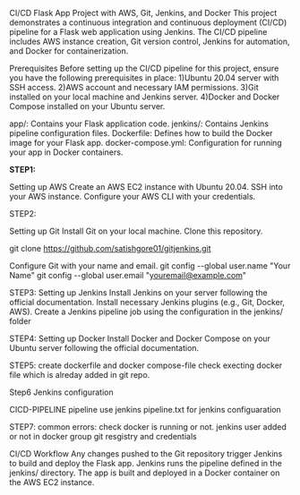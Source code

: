 CI/CD Flask App Project with AWS, Git, Jenkins, and Docker This project demonstrates a continuous integration and continuous deployment (CI/CD) pipeline for a Flask web application using Jenkins. The CI/CD pipeline includes AWS instance creation, Git version control, Jenkins for automation, and Docker for containerization.

Prerequisites Before setting up the CI/CD pipeline for this project, ensure you have the following prerequisites in place: 
1)Ubuntu 20.04 server with SSH access.
2)AWS account and necessary IAM permissions. 
3)Git installed on your local machine and Jenkins server. 
4)Docker and Docker Compose installed on your Ubuntu server.

app/: 
Contains your Flask application code. jenkins/: Contains Jenkins pipeline configuration files. Dockerfile: Defines how to build the Docker image for your Flask app. docker-compose.yml: Configuration for running your app in Docker containers.

**STEP1:**

Setting up AWS Create an AWS EC2 instance with Ubuntu 20.04. SSH into your AWS instance. Configure your AWS CLI with your credentials.

STEP2:

Setting up Git Install Git on your local machine. Clone this repository.

git clone https://github.com/satishgore01/gitjenkins.git

Configure Git with your name and email. git config --global user.name "Your Name" git config --global user.email "youremail@example.com"

STEP3: Setting up Jenkins Install Jenkins on your server following the official documentation. Install necessary Jenkins plugins (e.g., Git, Docker, AWS). Create a Jenkins pipeline job using the configuration in the jenkins/ folder

STEP4: Setting up Docker Install Docker and Docker Compose on your Ubuntu server following the official documentation.

STEP5: create dockerfile and docker compose-file check execting docker file which is alreday added in git repo.

Step6 Jenkins configuration

CICD-PIPELINE 
pipeline
   use jenkins pipeline.txt for jenkins configuaration 

STEP7: common errors: check docker is running or not. jenkins user added or not in docker group git resgistry and credentials

CI/CD Workflow Any changes pushed to the Git repository trigger Jenkins to build and deploy the Flask app. Jenkins runs the pipeline defined in the jenkins/ directory. The app is built and deployed in a Docker container on the AWS EC2 instance.



